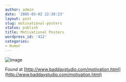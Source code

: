 ```yaml
---
author: admin
date: '2005-03-02 22:38:23'
layout: post
slug: motivational-posters
status: publish
title: Motivational Posters
wordpress_id: '412'
categories:
- Humor
---
```


![image](http://www.zhangzhung.net/lj/MotivateSpider1.jpg)

Found at
[http://www.baddaystudio.com/motivation.html](http://www.baddaystudio.com/motivation.html)
